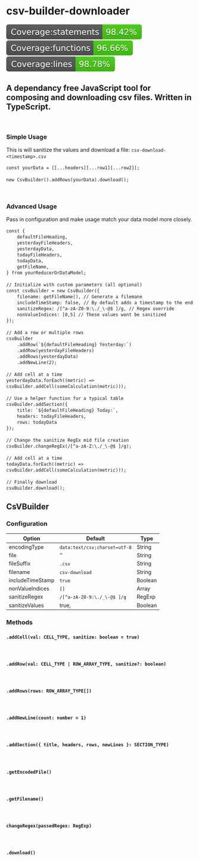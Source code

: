 # csv-builder-downloader

![Coverage statements](coverage/badge-statements.svg)
![Coverage functions](coverage/badge-functions.svg)
![Coverage lines](coverage/badge-lines.svg)

## A dependancy free JavaScript tool for composing and downloading csv files. Written in TypeScript.

<br />

### Simple Usage

This is will sanitize the values and download a file: `csv-download-<timestamp>.csv`

```
const yourData = [[...headers][...row1][...row2]];

new CsvBuilder().addRows(yourData).download();
```

<br />

### Advanced Usage

Pass in configuration and make usage match your data model more closely.

```
const {
    defaultFileHeading,
    yesterdayFileHeaders,
    yesterdayData,
    todayFileHeaders,
    todayData,
    getFileName,
} from yourReducerOrDataModel;

// Initialize with custom parameters (all optional)
const csvBuilder = new CsvBuilder({
    filename: getFileName(), // Generate a filemane
    includeTimeStamp: false, // By default adds a timestamp to the end
    sanitizeRegex: /[^a-zA-Z0-9:\./_\-@$ ]/g, // Regex override
    nonValueIndices: [0,5] // These values wont be sanitized
});

// Add a row or multiple rows
csvBuilder
    .addRow(`${defaultFileHeading} Yesterday:`)
    .addRow(yesterdayFileHeaders)
    .addRows(yesterdayData)
    .addNewLine(2);

// Add cell at a time
yesterdayData.forEach((metric) => csvBuilder.addCell(someCalculation(metric)));

// Use a helper function for a typical table
csvBuilder.addSection({
    title: `${defaultFileHeading} Today:`,
    headers: todayFileHeaders,
    rows: todayData
});

// Change the sanitize RegEx mid file creation
csvBuilder.changeRegEx(/[^a-zA-Z:\./_\-@$ ]/g);

// Add cell at a time
todayData.forEach((metric) => csvBuilder.addCell(someCalculation(metric)));

// Finally download
csvBuilder.download();

```

## CsVBuilder

### Configuration

| Option           | Default                       | Type    |
| ---------------- | ----------------------------- | ------- |
| encodingType     | `data:text/csv;charset=utf-8` | String  |
| file             | ''                            | String  |
| fileSuffix       | `.csv`                        | String  |
| filename         | `csv-download`                | String  |
| includeTimeStamp | `true`                        | Boolean |
| nonValueIndices  | `[]`                          | Array   |
| sanitizeRegex    | `/[^a-zA-Z0-9:\./_\-@$ ]/g`   | RegExp  |
| sanitizeValues   | true,                         | Boolean |

### Methods

#### `.addCell(val: CELL_TYPE, sanitize: boolean = true)`

<br />

#### `.addRow(val: CELL_TYPE | ROW_ARRAY_TYPE, sanitize?: boolean)`

<br />

#### `.addRows(rows: ROW_ARRAY_TYPE[])`

<br />

#### `.addNewLine(count: number = 1)`

<br />

#### `.addSection({ title, headers, rows, newLines }: SECTION_TYPE)`

<br />

#### `.getEncodedFile()`

<br />

#### `.getFilename()`

<br />

#### `changeRegex(passedRegex: RegExp)`

<br />

#### `.download()`

<br />
